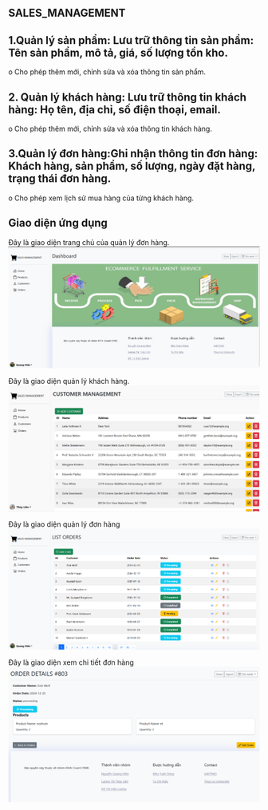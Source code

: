 ## SALES_MANAGEMENT
## 1.Quản lý sản phẩm: Lưu trữ thông tin sản phẩm: Tên sản phẩm, mô tả, giá, số lượng tồn kho.
o Cho phép thêm mới, chỉnh sửa và xóa thông tin sản phẩm.
## 2. Quản lý khách hàng: Lưu trữ thông tin khách hàng: Họ tên, địa chỉ, số điện thoại, email.
o Cho phép thêm mới, chỉnh sửa và xóa thông tin khách hàng.
## 3.Quản lý đơn hàng:Ghi nhận thông tin đơn hàng: Khách hàng, sản phẩm, số lượng, ngày đặt hàng, trạng thái đơn hàng.
o Cho phép xem lịch sử mua hàng của từng khách hàng.

## Giao diện ứng dụng

Đây là giao diện trang chủ của quản lý đơn hàng.
![Giao diện trang chủ](assets/images/GIAODIENTRANGCHU.png)

Đây là giao diện quản lý khách hàng.
![Giao diện khách hàng](assets/images/GIAODIENKHACHHANG.png)

Đây là giao diện quản lý đơn hàng
![Giao diện quản lý đơn hàng](assets/images/QUANLYDONHANG.png)

Đây là giao diện xem chi tiết đơn hàng
![Giao diện quản lý đơn hàng](assets/images/GIAODIENXEMCHITIETDONHANG.png)